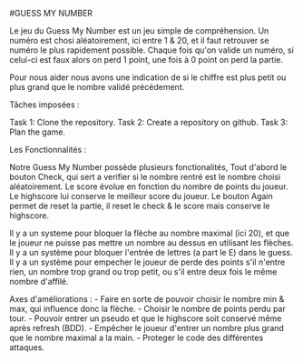 #GUESS MY NUMBER

Le jeu du Guess My Number est un jeu simple de compréhension.
Un numéro est chosi aléatoirement, ici entre 1 & 20, et il faut retrouver se numéro le plus rapidement possible.
Chaque fois qu'on valide un numéro, si celui-ci est faux alors on perd 1 point, une fois à 0 point on perd la partie.

Pour nous aider nous avons une indication de si le chiffre est plus petit ou plus grand que le nombre validé précédement.

Tâches imposées : 

Task 1: Clone the repository.
Task 2: Create a repository on github.
Task 3: Plan the game.



Les Fonctionnalités :

Notre Guess My Number possède plusieurs fonctionalités, 
Tout d'abord le bouton Check, qui sert a verifier si le nombre rentré est le nombre choisi aléatoirement.
Le score évolue en fonction du nombre de points du joueur.
Le highscore lui conserve le meilleur score du joueur.
Le bouton Again permet de reset la partie, il reset le check & le score mais conserve le highscore.

Il y a un systeme pour bloquer la flèche au nombre maximal (ici 20), et que le joueur ne puisse pas mettre un nombre au dessus en utilisant les flèches.
Il y a un système pour bloquer l'entrée de lettres (a part le E) dans le guess.
Il y a un système pour empecher le joueur de perde des points s'il n'entre rien, un nombre trop grand ou trop petit, ou s'il entre deux fois le même nombre d'affilé.



Axes d'améliorations : 
    - Faire en sorte de pouvoir choisir le nombre min & max, qui influence donc la flèche.
    - Choisir le nombre de points perdu par tour.
    - Pouvoir entrer un pseudo et que le highscore soit conservé même après refresh (BDD).
    - Empêcher le joueur d'entrer un nombre plus grand que le nombre maximal a la main.
    - Proteger le code des différentes attaques.